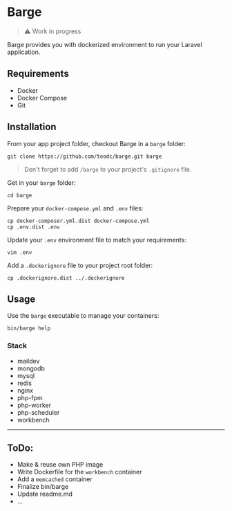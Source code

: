 # Barge

> ⚠️ Work in progress

Barge provides you with dockerized environment to run your Laravel application.

## Requirements

- Docker
- Docker Compose
- Git

## Installation

From your app project folder, checkout Barge in a `barge` folder:

```
git clone https://github.com/teodc/barge.git barge
```

> Don't forget to add `/barge` to your project's `.gitignore` file.

Get in your `barge` folder:

```
cd barge
```

Prepare your `docker-compose.yml` and `.env` files:

```
cp docker-composer.yml.dist docker-compose.yml
cp .env.dist .env
```

Update your `.env` environment file to match your requirements:

```
vim .env
```

Add a `.dockerignore` file to your project root folder:

```
cp .dockerignore.dist ../.dockerignore
```

## Usage

Use the `barge` executable to manage your containers:

```
bin/barge help
```

### Stack

- maildev
- mongodb
- mysql
- redis
- nginx
- php-fpm
- php-worker
- php-scheduler
- workbench

---

## ToDo:
- Make & reuse own PHP image
- Write Dockerfile for the `workbench` container
- Add a `memcached` container
- Finalize bin/barge
- Update readme.md
- ...
